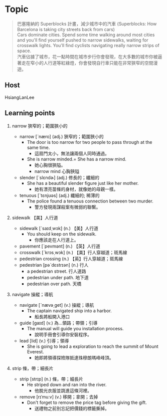 # Topic

> 巴塞隆納的 Superblocks 計畫，減少城市中的汽車 (Superblocks: How Barcelona is taking city streets back from cars)<br>
> Cars dominate cities. Spend some time walking around most cities and you'll find yourself pushed to narrow sidewalks, waiting for crosswalk lights. You'll find cyclists navigating really narrow strips of space.<br>
> 汽車佔據了城市，花一點時間在城市步行你會發現，在大多數的城市你被逼著走在窄小的人行道等紅綠燈，你會發現自行車只能在非常狹窄的空間漫遊。<br>


## Host
HsiangLanLee

## Learning points
1. narrow  狹窄的；範圍狹小的
    * narrow  [ˋnæro]  (adj.)  狹窄的；範圍狹小的
        - The door is too narrow for two people to pass through at the same time.
            + 這扇門太小，無法讓兩個人同時通過。
        - She is narrow minded.= She has a narrow mind.
            + 她心胸很狹隘。
            + narrow mind 心胸狹隘
    * slender  [ˋslɛndɚ]  (adj.)  修長的；纖細的
        - She has a beautiful slender figure just like her mother.
            + 她有漂亮苗條的身材，就像她的母親一樣。
    * tenuous  [ˋtɛnjʊəs]  (adj.)  纖細的; 稀薄的
        - The police found a tenuous connection between two murder.
            + 警方發現兩謀殺案有微弱的聯繫。

2. sidewalk  【美】人行道
    * sidewalk  [ˋsaɪd͵wɔk]  (n.)  【美】人行道
        - You should keep on the sidewalk.
            + 你應該走在人行道上。
    * pavement  [ˋpevmənt]  (n.)  【英】人行道
    * crosswalk  [ˋkrɔs͵wɔk]  (n.)  【美】行人穿越道；斑馬線
    * pedestrian crossing  (n.)  【英】行人穿越道；斑馬線
    * pedestrian  [pəˋdɛstrɪən]  (n.)  行人
        - a pedestrian street. 行人道路
        - pedestrian under path. 地下道
        - pedestrian over path. 天橋

3. navigate  操縱；導航
    * navigate  [ˋnævə͵get]  (v.)  操縱；導航
        - The captain navigated ship into a harbor.
            + 船長將船開入港口
    * guide  [gaɪd]  (v.)  為...領路；帶領；引導
        - The manual will guide you installation process.
            + 說明手冊會引導你安裝程序。
    * lead  [lid]  (v.)  引導；領導
        - She is going to lead a exploration to reach the summit of Mount Everest.
            + 她即將領導探險隊抵達珠穆朗瑪峰峰頂。

4. strip  條，帶；細長片
    * strip  [strɪp]  (n.)  條，帶；細長片
        - He striped down and ran into the river.
            + 他脫光衣服並跳進這條河裡。
    * remove  [rɪˈmuːv]  (v.)  移開；拿開；去掉
        - Don't forget to remove the price tag before giving the gift.
            + 送禮物之前別忘記把價錢的標籤撕掉。
